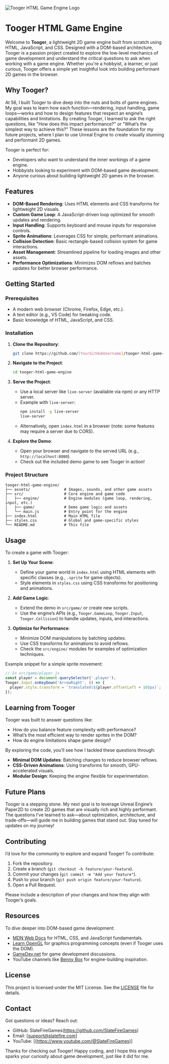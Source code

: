 ![Tooger HTML Game Engine Logo](assets/tooger_game_engine_logo.png)

# Tooger HTML Game Engine

Welcome to **Tooger**, a lightweight 2D game engine built from scratch using HTML, JavaScript, and CSS. Designed with a DOM-based architecture, Tooger is a passion project created to explore the low-level mechanics of game development and understand the critical questions to ask when working with a game engine. Whether you're a hobbyist, a learner, or just curious, Tooger offers a simple yet insightful look into building performant 2D games in the browser.

## Why Tooger?

At 56, I built Tooger to dive deep into the nuts and bolts of game engines. My goal was to learn how each function—rendering, input handling, game loops—works and how to design features that respect an engine’s capabilities and limitations. By creating Tooger, I learned to ask the right questions, like "How does this impact performance?" or "What’s the simplest way to achieve this?" These lessons are the foundation for my future projects, where I plan to use Unreal Engine to create visually stunning and performant 2D games.

Tooger is perfect for:
- Developers who want to understand the inner workings of a game engine.
- Hobbyists looking to experiment with DOM-based game development.
- Anyone curious about building lightweight 2D games in the browser.

## Features

- **DOM-Based Rendering**: Uses HTML elements and CSS transforms for lightweight 2D visuals.
- **Custom Game Loop**: A JavaScript-driven loop optimized for smooth updates and rendering.
- **Input Handling**: Supports keyboard and mouse inputs for responsive controls.
- **Sprite Animations**: Leverages CSS for simple, performant animations.
- **Collision Detection**: Basic rectangle-based collision system for game interactions.
- **Asset Management**: Streamlined pipeline for loading images and other assets.
- **Performance Optimizations**: Minimizes DOM reflows and batches updates for better browser performance.

## Getting Started

### Prerequisites
- A modern web browser (Chrome, Firefox, Edge, etc.).
- A text editor (e.g., VS Code) for tweaking code.
- Basic knowledge of HTML, JavaScript, and CSS.

### Installation
1. **Clone the Repository**:
   ```bash
   git clone https://github.com/[YourGitHubUsername]/tooger-html-game-engine.git
   ```
2. **Navigate to the Project**:
   ```bash
   cd tooger-html-game-engine
   ```
3. **Serve the Project**:
   - Use a local server like `live-server` (available via npm) or any HTTP server.
   - Example with `live-server`:
     ```bash
     npm install -g live-server
     live-server
     ```
   - Alternatively, open `index.html` in a browser (note: some features may require a server due to CORS).

4. **Explore the Demo**:
   - Open your browser and navigate to the served URL (e.g., `http://localhost:8080`).
   - Check out the included demo game to see Tooger in action!

### Project Structure
```
tooger-html-game-engine/
├── assets/               # Images, sounds, and other game assets
├── src/                  # Core engine and game code
│   ├── engine/           # Engine modules (game loop, rendering, input, etc.)
│   ├── game/             # Demo game logic and assets
│   └── main.js           # Entry point for the engine
├── index.html            # Main HTML file
├── styles.css            # Global and game-specific styles
└── README.md             # This file
```

## Usage

To create a game with Tooger:
1. **Set Up Your Scene**:
   - Define your game world in `index.html` using HTML elements with specific classes (e.g., `.sprite` for game objects).
   - Style elements in `styles.css` using CSS transforms for positioning and animations.

2. **Add Game Logic**:
   - Extend the demo in `src/game/` or create new scripts.
   - Use the engine’s APIs (e.g., `Tooger.GameLoop`, `Tooger.Input`, `Tooger.Collision`) to handle updates, inputs, and interactions.

3. **Optimize for Performance**:
   - Minimize DOM manipulations by batching updates.
   - Use CSS transforms for animations to avoid reflows.
   - Check the `src/engine/` modules for examples of optimization techniques.

Example snippet for a simple sprite movement:
```javascript
// In src/game/player.js
const player = document.querySelector('.player');
Tooger.Input.onKeyDown('ArrowRight', () => {
  player.style.transform = `translateX(${player.offsetLeft + 10}px)`;
});
```

## Learning from Tooger

Tooger was built to answer questions like:
- How do you balance feature complexity with performance?
- What’s the most efficient way to render sprites in the DOM?
- How do engine limitations shape game design?

By exploring the code, you’ll see how I tackled these questions through:
- **Minimal DOM Updates**: Batching changes to reduce browser reflows.
- **CSS-Driven Animations**: Using transforms for smooth, GPU-accelerated visuals.
- **Modular Design**: Keeping the engine flexible for experimentation.

## Future Plans

Tooger is a stepping stone. My next goal is to leverage Unreal Engine’s Paper2D to create 2D games that are visually rich and highly performant. The questions I’ve learned to ask—about optimization, architecture, and trade-offs—will guide me in building games that stand out. Stay tuned for updates on my journey!

## Contributing

I’d love for the community to explore and expand Tooger! To contribute:
1. Fork the repository.
2. Create a branch (`git checkout -b feature/your-feature`).
3. Commit your changes (`git commit -m "Add your feature"`).
4. Push to your branch (`git push origin feature/your-feature`).
5. Open a Pull Request.

Please include a description of your changes and how they align with Tooger’s goals.

## Resources

To dive deeper into DOM-based game development:
- [MDN Web Docs](https://developer.mozilla.org/) for HTML, CSS, and JavaScript fundamentals.
- [Learn OpenGL](https://learnopengl.com/) for graphics programming concepts (even if Tooger uses the DOM).
- [GameDev.net](https://www.gamedev.net/) for game development discussions.
- YouTube channels like [Benny Box](https://www.youtube.com/user/BennyBox) for engine-building inspiration.

## License

This project is licensed under the MIT License. See the [LICENSE](LICENSE) file for details.

## Contact

Got questions or ideas? Reach out:
- GitHub: SlateFireGames(https://github.com/SlateFireGames)
- Email: [support@slatefire.com]
- YouTube: [(https://www.youtube.com/@SlateFireGames)]

Thanks for checking out Tooger! Happy coding, and I hope this engine sparks your curiosity about game development, just like it did for me.
